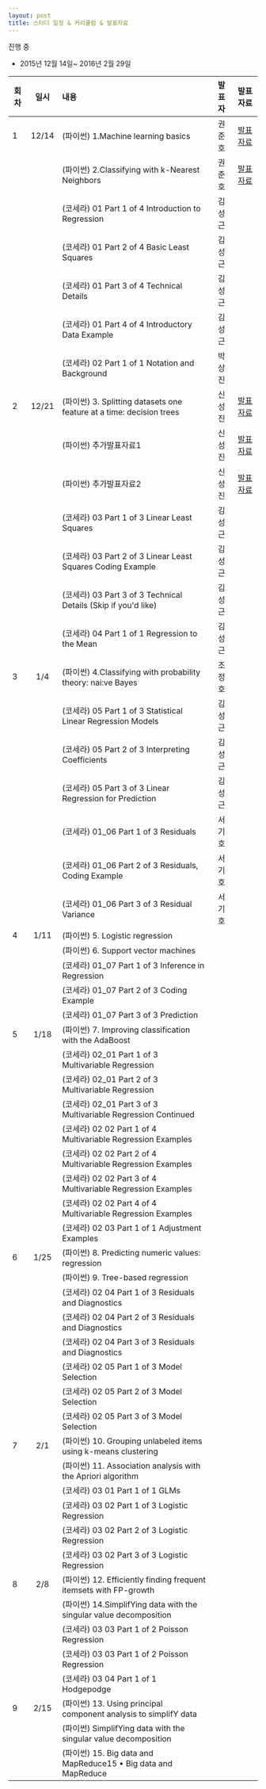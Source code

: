 ```yaml
---
layout: post
title: 스터디 일정 & 커리큘럼 & 발표자료
---
```



진행 중

* 2015년 12월 14일~ 2016년 2월 29일


| 회차  | 일시   | 내용                                  | 발표자  |              발표자료                    |
| ----- |:------:| :-------------------------------------|:-------:|:----------------------------------------: |
| 1 |12/14|(파이썬) 1.Machine learning basics|권준호|[발표자료](https://github.com/psygrammer/PyML/blob/master/1214/Machine-Learning-in-Action-Ch01.ipynb) |
|   |     |(파이썬) 2.Classifying with k-Nearest Neighbors|권준호|[발표자료](https://github.com/psygrammer/PyML/blob/master/1214/Machine-Learning-in-Action-Ch02.ipynb) |
|   |     |(코세라) 01 Part 1 of 4 Introduction to Regression|김성근| |
|   |     |(코세라) 01 Part 2 of 4 Basic Least Squares|김성근| |
|   |     |(코세라) 01 Part 3 of 4 Technical Details|김성근| |
|   |     |(코세라) 01 Part 4 of 4 Introductory Data Example|김성근 | |
|   |     |(코세라) 02 Part 1 of 1 Notation and Background|박상진| | 
| 2 |12/21|(파이썬) 3. Splitting datasets one feature at a time: decision trees|신성진|[발표자료](https://github.com/psygrammer/PyML/blob/master/1221/trees.ipynb)|
|   |     |(파이썬) 추가발표자료1|신성진|[발표자료](https://github.com/psygrammer/PyML/blob/master/1221/treesplotter.ipynb)|
|   |     |(파이썬) 추가발표자료2|신성진|[발표자료](https://github.com/psygrammer/PyML/blob/master/1221/%EC%9D%98%EC%82%AC%EA%B2%B0%EC%A0%95%20%ED%8A%B8%EB%A6%AC%20%EC%98%88%EC%B8%A1%20%ED%99%9C%EC%9A%A9.ipynb)|
|   |     |(코세라) 03 Part 1 of 3 Linear Least Squares|김성근| |
|   |     |(코세라) 03 Part 2 of 3 Linear Least Squares Coding Example|김성근| |
|   |     |(코세라) 03 Part 3 of 3 Technical Details (Skip if you'd like)|김성근| |
|   |     |(코세라) 04 Part 1 of 1 Regression to the Mean|김성근| |
| 3 |1/4|(파이썬) 4.Classifying with probability theory: nai:ve Bayes|조정호| |
|   |     |(코세라) 05 Part 1 of 3 Statistical Linear Regression Models|김성근| |
|   |     |(코세라) 05 Part 2 of 3 Interpreting Coefficients|김성근| |
|   |     |(코세라) 05 Part 3 of 3 Linear Regression for Prediction|김성근| |
|   |     |(코세라) 01_06 Part 1 of 3 Residuals|서기호| |
|   |     |(코세라) 01_06 Part 2 of 3 Residuals, Coding Example|서기호| |
|   |     |(코세라) 01_06 Part 3 of 3 Residual Variance|서기호| |
| 4 |1/11|(파이썬) 5. Logistic regression || |
|   |     |(파이썬) 6. Support vector machines| | |
|   |     |(코세라) 01_07 Part 1 of 3 Inference in Regression| | |
|   |     |(코세라) 01_07 Part 2 of 3 Coding Example|| |
|   |     |(코세라) 01_07 Part 3 of 3 Prediction|| |
| 5 |1/18|(파이썬) 7. Improving classification with the AdaBoost | | |
|   |     |(코세라) 02_01 Part 1 of 3 Multivariable Regression| | |
|   |     |(코세라) 02_01 Part 2 of 3 Multivariable Regression|| |
|   |     |(코세라) 02_01 Part 3 of 3 Multivariable Regression Continued || |
|   |     |(코세라) 02 02 Part 1 of 4 Multivariable Regression Examples || |
|   |     |(코세라) 02 02 Part 2 of 4 Multivariable Regression Examples || |
|   |     |(코세라) 02 02 Part 3 of 4 Multivariable Regression Examples || |
|   |     |(코세라) 02 02 Part 4 of 4 Multivariable Regression Examples || |
|   |     |(코세라) 02 03 Part 1 of 1 Adjustment Examples| | |
| 6 |1/25|(파이썬) 8. Predicting numeric values: regression | | |
|   |     |(파이썬) 9. Tree-based regression|| |
|   |     |(코세라) 02 04 Part 1 of 3 Residuals and Diagnostics|| |
|   |     |(코세라) 02 04 Part 2 of 3 Residuals and Diagnostics|| |
|   |     |(코세라) 02 04 Part 3 of 3 Residuals and Diagnostics|| |
|   |     |(코세라) 02 05 Part 1 of 3 Model Selection| | |
|   |     |(코세라) 02 05 Part 2 of 3 Model Selection|| |
|   |     |(코세라) 02 05 Part 3 of 3 Model Selection|| |
| 7 |2/1|(파이썬) 10. Grouping unlabeled items using k-means clustering | | |
|   |     |(파이썬) 11. Association analysis with the Apriori algorithm|| |
|   |     |(코세라) 03 01 Part 1 of 1 GLMs|| |
|   |     |(코세라) 03 02 Part 1 of 3 Logistic Regression|| |
|   |     |(코세라) 03 02 Part 2 of 3 Logistic Regression|| |
|   |     |(코세라) 03 02 Part 3 of 3 Logistic Regression|| |
| 8 |2/8|(파이썬) 12. Efficiently finding frequent itemsets with FP-growth| | |
|   |     |(파이썬) 14.SimplifYing data with the singular value decomposition| | |
|   |     |(코세라) 03 03 Part 1 of 2 Poisson Regression|| |
|   |     |(코세라) 03 03 Part 1 of 2 Poisson Regression|| |
|   |     |(코세라) 03 04 Part 1 of 1 Hodgepodge|| |
| 9 |2/15|(파이썬) 13. Using principal component analysis to simplifY data| | |
| ||(파이썬) SimplifYing data with the singular value decomposition| | |
| ||(파이썬) 15. Big data and MapReduce15 • Big data and MapReduce| | |


